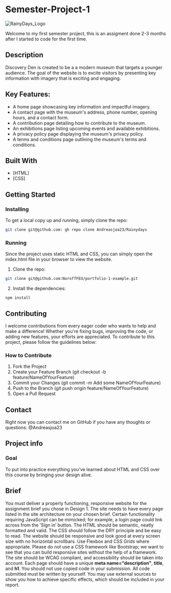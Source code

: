 # Semester-Project-1
![RainyDays_Logo](https://github.com/Andreasjoa23/Rainydays/assets/147412848/473feae5-71de-410c-b7c8-f622adbe2370)

Welcome to my first semester project, this is an assigment done 2-3 months after I started to code for the first time.

## Description
Discovery Den is created to be a a modern museum that targets a younger audience. The goal of the website is to excite visitors by presenting key information with imagery that is exciting and engaging.


## Key Features:
* A home page showcasing key information and impactful imagery.
* A contact page with the museum's address, phone number, opening hours, and a contact form.
* A contribution page detailing how to contribute to the museum.
* An exhibitions page listing upcoming events and available exhibitions.
* A privacy policy page displaying the museum's privacy policy.
* A terms and conditions page outlining the museum's terms and conditions.

## Built With
* [HTML]
* [CSS]

## Getting Started
  ### Installing

  To get a local copy up and running, simply clone the repo:
  ```bash
  git clone git@github.com: gh repo clone Andreasjoa23/Rainydays
  ```
  ### Running
  Since the project uses static HTML and CSS, you can simply open the index.html file in your browser to view the website.
1. Clone the repo:

```bash
git clone git@github.com:NoroffFEU/portfolio-1-example.git
```

2. Install the dependencies:

```
npm install
```

## Contributing
  I welcome contributions from every eager coder who wants to help and make a difference! 
  Whether you're fixing bugs, improving the code, or adding new features, your efforts are appreciated. 
  To contribute to this project, please follow the guidelines below:
  ### How to Contribute
  1. Fork the Project
  2. Create your Feature Branch (git checkout -b feature/NameOfYourFeature)
  3. Commit your Changes (git commit -m Add some NameOfYourFeature)
  4. Push to the Branch (git push origin feature/NameOfYourFeature)
  5. Open a Pull Request

## Contact
Right now you can contact me on GitHub if you have any thoughts or questions: @Andreasjoa23

## Project info
  ### Goal
  To put into practice everything you’ve learned about HTML and CSS over this course by bringing your design alive.

  ## Brief
  You must deliver a properly functioning, responsive website for the assignment brief you chose in Design 1.
  The site needs to have every page listed in the site architecture on your chosen brief. Certain functionality requiring JavaScript can be mimicked; for example, a login page could link across from the ‘Sign in’ button.
  The HTML should be semantic, neatly formatted and valid.
  The CSS should follow the DRY principle and be easy to read.
  The website should be responsive and look good at every screen size with no horizontal scrollbars. Use Flexbox and CSS Grids where appropriate. Please do not use a CSS framework like Bootstrap; we want to see that you can build responsive sites without the help of a framework.
  The site should be WCAG compliant, and accessibility should be taken into account.
  Each page should have a unique **meta name="description"**, **title**, and **h1**.
  You should not use copied code in your submission. All code submitted must be written by yourself. You may use external sources to show you how to achieve specific effects, which should be included in your report.
